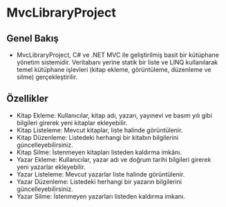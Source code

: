 # MvcLibraryProject

## Genel Bakış
* MvcLibraryProject, C# ve .NET MVC ile geliştirilmiş basit bir kütüphane yönetim sistemidir. Veritabanı yerine statik bir liste ve LINQ kullanılarak temel kütüphane işlevleri (kitap ekleme, görüntüleme, düzenleme ve silme) gerçekleştirilir.

## Özellikler
* Kitap Ekleme: Kullanıcılar, kitap adı, yazarı, yayınevi ve basım yılı gibi bilgileri girerek yeni kitaplar ekleyebilir.
* Kitap Listeleme: Mevcut kitaplar, liste halinde görüntülenir.
* Kitap Düzenleme: Listedeki herhangi bir kitabın bilgilerini güncelleyebilirsiniz.
* Kitap Silme: İstenmeyen kitapları listeden kaldırma imkânı.
* Yazar Ekleme: Kullanıcılar, yazar adı ve doğrum tarihi bilgileri girerek yeni yazarlar ekleyebilir.
* Yazar Listeleme: Mevcut yazarlar liste halinde görüntülenir.
* Yazar Düzenleme: Listedeki herhangi bir yazarın bilgilerini güncelleyebilirsiniz.
* Yazar Silme: İstenmeyen yazarları listeden kaldırma imkanı.

